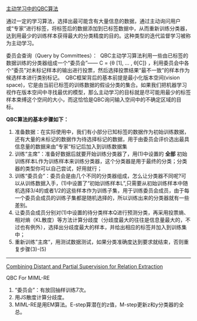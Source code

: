 [主动学习中的QBC算法](https://blog.csdn.net/qq_37735796/article/details/78391336)

通过一定的学习算法，选择出最可能含有大量信息的数据，通过主动询问用户或“专家”进行标签，将标签后的数据添加到已标签数据中，从而重新训练分类器，达到用最少的训练样本获得最大的分类精度的目的。这种类型的迭代监督学习被称为主动学习。

委员会查询（Query by Committees）： 
QBC主动学习算法利用一些由已标签的数据训练的分类器组成一个“委员会”—— C = {θ [1], … , θ[C]} ，利用委员会中各个“委员”对未标记样本的输出进行投票，然后选择投票结果“最不一致”的样本作为候选样本进行类别标记。 
QBC框架背后的基本前提是最小化版本空间(vision space)，它是由当前已标签的训练数据的假设分类的集合。如果我们把机器学习视作在版本空间中寻找最优的模型，那么主动学习的目标就是尽可能用最少的标签样本束缚这个空间的大小，而这恰恰是QBC询问输入空间中的不确定区域的目标。 

**QBC算法的基本步骤如下：** 

1. 准备数据：在实际使用中，我们有小部分已知标签的数据作为初始训练数据，还有大量的未标记的数据作为待选择标记的数据，用于由委员会评价选出最具信息量的数据来由”专家“标记后加入到训练数据集
2. 训练“主席”：准备好数据后就要开始训练分类器了，用(1)中设置的 **全部** 初始训练样本L作为训练样本来训练分类器，这个分类器是用于最终的分类；分类器的类型你可以自己尝试，好用就行；
3. 训练“委员会”：委员会是由几个不同的分类器组成，怎么让分类器不同呢?可以从训练数据入手，(1)中设置了“初始训练样本L”,只需要从初始训练样本中随机选择3/4的或者1/2的这些样本作为训练子集，用于训练委员会成员，由于每一个委员会成员的训练子集都是随机选择的，所以训练出来的分类器就有一些差别。
4. 让委员会成员分别对(1)中设置的待分类样本Q进行预测分类，再采用投票熵、相对熵（KL散度）等方法计算分歧度（分歧度最大的往往是信息量最大的，不过也有例外），选择出分歧度最大的样本，并给出相应的标签并加入到训练集中；
5. 重新训练”主席“，用测试数据测试，如果分类准确度达到要求就结束，否则重复步骤(3)-(5)

-----

[Combining Distant and Partial Supervision for Relation Extraction](https://nlp.stanford.edu/pubs/2014emnlp-kbpactivelearning.pdf)

QBC For MIML-RE

1. “委员会”：有放回抽样训练7次。
2. 用JS散度计算分歧度。
3. MIML-RE是用EM算法。E-step算潜在的z值，M-step更新z和y分类器的全总。


​			
​		
​				
​		
​	
